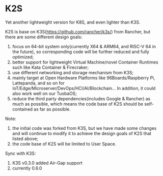 # K2S
Yet another lightweight version for K8S, and even lighter than K3S.

K2S is base on K3S(https://github.com/rancher/k3s/) from Rancher, but there are some different design goals:
1. focus on 64-bit system only(currently X64 & ARM64, and RISC-V 64 in the future), so corresponding code will
   be further reduced and fully optimized;
2. better support for lightweight Virtual Machine/novel Container Runtimes such like Kata Container & Firecraker;
3. use different networking and storage mechanism from K3S;
4. mainly target at Open Hardware Platforms like 96Boards/Raspberry Pi, Lattepanda, and so on for
   IoT/Edge/Microserver/DevOps/HCI/AI/Blockchain...
   In addition, it could also work well on our TuobaOS;
5. reduce the third party dependencies(includes Google & Rancher) as much as possible, which means the code base
   of K2S should be self-contained as far as possible.

Note:
1) the initial code was forked from K3S, but we have made some changes and will continue to modify it to achieve the
   design goals of K2S that listed above;
2) the code base of K2S will be limited to User Space.

Sync with K3S:
1) K3S v0.3.0 added Air-Gap support
2) currently 0.6.0
